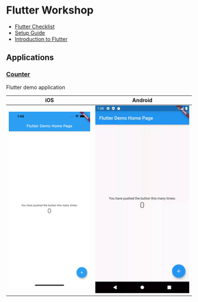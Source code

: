 # Flutter Workshop

- [Flutter Checklist](./docs/Flutter_Checklist.pdf)
- [Setup Guide](./docs/setup.md)
- [Introduction to Flutter](./docs/Introduction_to_Flutter.pdf)

## Applications

### [Counter](./counter)

Flutter demo application

|               iOS                |               Android                |
| :------------------------------: | :----------------------------------: |
| ![](./docs/demo/counter-ios.gif) | ![](./docs/demo/counter-android.gif) |

